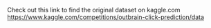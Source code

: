 Check out this link to find the original dataset on kaggle.com 
https://www.kaggle.com/competitions/outbrain-click-prediction/data
